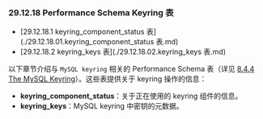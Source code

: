 ### 29.12.18 Performance Schema Keyring 表

- [29.12.18.1 keyring_component_status 表](./29.12.18.01.keyring_component_status 表.md)
- [29.12.18.2 keyring_keys 表](./29.12.18.02.keyring_keys 表.md)

以下章节介绍与 `MySQL keyring` 相关的 Performance Schema 表（详见 [8.4.4 The MySQL Keyring](#the-mysql-keyring)）。这些表提供关于 keyring 操作的信息：

- **keyring_component_status**：关于正在使用的 keyring 组件的信息。
- **keyring_keys**：MySQL keyring 中密钥的元数据。